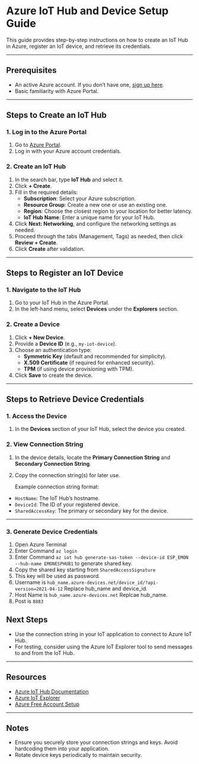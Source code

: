 # Azure IoT Hub and Device Setup Guide

This guide provides step-by-step instructions on how to create an IoT Hub in Azure, register an IoT device, and retrieve its credentials.

---

## Prerequisites
- An active Azure account. If you don’t have one, [sign up here](https://azure.microsoft.com/free/).
- Basic familiarity with Azure Portal.

---

## Steps to Create an IoT Hub

### 1. Log in to the Azure Portal
1. Go to [Azure Portal](https://portal.azure.com/).
2. Log in with your Azure account credentials.

### 2. Create an IoT Hub
1. In the search bar, type **IoT Hub** and select it.
2. Click **+ Create**.
3. Fill in the required details:
   - **Subscription**: Select your Azure subscription.
   - **Resource Group**: Create a new one or use an existing one.
   - **Region**: Choose the closest region to your location for better latency.
   - **IoT Hub Name**: Enter a unique name for your IoT Hub.
4. Click **Next: Networking**, and configure the networking settings as needed.
5. Proceed through the tabs (Management, Tags) as needed, then click **Review + Create**.
6. Click **Create** after validation.

---

## Steps to Register an IoT Device

### 1. Navigate to the IoT Hub
1. Go to your IoT Hub in the Azure Portal.
2. In the left-hand menu, select **Devices** under the **Explorers** section.

### 2. Create a Device
1. Click **+ New Device**.
2. Provide a **Device ID** (e.g., `my-iot-device`).
3. Choose an authentication type:
   - **Symmetric Key** (default and recommended for simplicity).
   - **X.509 Certificate** (if required for enhanced security).
   - **TPM** (if using device provisioning with TPM).
4. Click **Save** to create the device.

---

## Steps to Retrieve Device Credentials

### 1. Access the Device
1. In the **Devices** section of your IoT Hub, select the device you created.

### 2. View Connection String
1. In the device details, locate the **Primary Connection String** and **Secondary Connection String**.
2. Copy the connection string(s) for later use. 

   Example connection string format:

- `HostName`: The IoT Hub’s hostname.
- `DeviceId`: The ID of your registered device.
- `SharedAccessKey`: The primary or secondary key for the device.

---


### 3. Generate Device Credentials
1. Open Azure Terminal
2. Enter Command ```az login```
3. Enter Command ```az iot hub generate-sas-token --device-id ESP_EMON --hub-name EMONESPHUB1``` to generate shared key.
4. Copy the shared key starting from ```SharedAccessSignature ```
5. This key will be used as password.
6. Username is ```hub_name.azure-devices.net/device_id/?api-version=2021-04-12``` Replace hub_name and device_id.
7. Host Name is ```hub_name.azure-devices.net``` Replcae hub_name.
8. Post is ```8883```
## Next Steps

- Use the connection string in your IoT application to connect to Azure IoT Hub.
- For testing, consider using the Azure IoT Explorer tool to send messages to and from the IoT Hub.

---

## Resources
- [Azure IoT Hub Documentation](https://learn.microsoft.com/azure/iot-hub/)
- [Azure IoT Explorer](https://github.com/Azure/azure-iot-explorer)
- [Azure Free Account Setup](https://azure.microsoft.com/free/)

---

## Notes
- Ensure you securely store your connection strings and keys. Avoid hardcoding them into your application.
- Rotate device keys periodically to maintain security.

